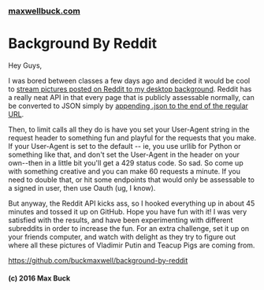 ### [maxwellbuck.com](index.html)




# Background By Reddit

Hey Guys,

I was bored between classes a few days ago and decided it would be cool to [stream pictures posted on Reddit to my desktop background](https://github.com/buckmaxwell/background-by-reddit).  Reddit has a really neat API in that every page that is publicly assessable normally, can be converted to JSON  simply by [appending .json to the end of the regular URL](https://www.reddit.com/.json?raw_json=1).

Then, to limit calls all they do is have you set your User-Agent string in the request header to something fun and playful for the requests that you make.  If your User-Agent is set to the default -- ie, you use urllib for Python or something like that, and don't set the User-Agent in the header on your own--then in a little bit you'll get a 429 status code.  So sad.  So come up with something creative and you can make 60 requests a minute.  If you need to double that, or hit some endpoints that would only be assessable to a signed in user, then use Oauth (ug, I know).

But anyway, the Reddit API kicks ass, so I hooked everything up in about 45 minutes and tossed it up on GitHub.  Hope you have fun with it! I was very satisfied with the results, and have been experimenting with different subreddits in order to increase the fun.  For an extra challenge, set it up on your friends computer, and watch with delight as they try to figure out where all these pictures of Vladimir Putin and Teacup Pigs are coming from.

https://github.com/buckmaxwell/background-by-reddit



#### (c) 2016 Max Buck